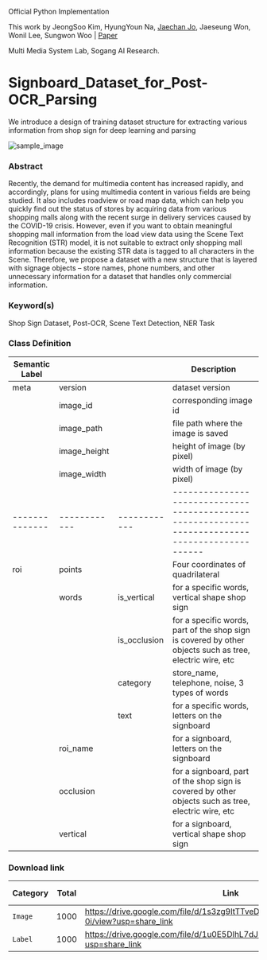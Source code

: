 Official Python Implementation

This work by JeongSoo Kim, HyungYoun Na, [Jaechan Jo](mailto:jjc12223a@gmail.com), Jaeseung Won, Wonil Lee, Sungwon Woo 
| [Paper](https://drive.google.com/file/d/1jmo093uR70ruJZR71bGKPc-naaCTbvY_/view?usp=share_link)

Multi Media System Lab, Sogang AI Research.

# Signboard_Dataset_for_Post-OCR_Parsing
We introduce a design of training dataset structure for extracting various information from shop sign for deep learning and parsing

![sample_image](https://user-images.githubusercontent.com/110301841/207096930-2a03162a-7177-47a8-85a0-991780c6cc18.jpg)


### Abstract
Recently, the demand for multimedia content has increased rapidly, and accordingly, plans for using multimedia content in various fields are being studied. It also includes roadview or road map data, which can help you quickly find out the status of stores by acquiring data from various shopping malls along with the recent surge in delivery services caused by the COVID-19 crisis. However, even if you want to obtain meaningful shopping mall information from the load view data using the Scene Text Recognition (STR) model, it is not suitable to extract only shopping mall information because the existing STR data is tagged to all characters in the Scene. Therefore, we propose a dataset with a new structure that is layered with signage objects – store names, phone numbers, and other unnecessary information for a dataset that handles only commercial information.




### Keyword(s)
Shop Sign Dataset, Post-OCR, Scene Text Detection, NER Task


### Class Definition
| Semantic Label |              |              | Description                                                                                              | 
| -------------- | ------------ | ------------ |  ------------------------------------------------------------------------------------------------   |
| meta           | version      |              | dataset version                                                                                          | 
|                | image_id     |              | corresponding image id                                                                                   | 
|                | image_path   |              | file path where the image is saved                                                                       | 
|                | image_height |              | height of image (by pixel)                                                                               | 
|                | image_width  |              | width of image (by pixel)                                                                                |
| -------------- | ------------ | ------------ |  ------------------------------------------------------------------------------------------------   | 
| roi            | points       |              | Four coordinates of quadrilateral                                                                        | 
|                | words        | is_vertical  | for a specific words, vertical shape shop sign                                                           |
|                |              | is_occlusion | for a specific words, part of the shop sign is covered by other objects such as tree, electric wire, etc |
|                |              | category     | store_name, telephone, noise, 3 types of words                                                           |
|                |              | text         | for a specific words, letters on the signboard                                                           |
|                | roi_name     |              | for a signboard, letters on the signboard                                                                | 
|                | occlusion    |              | for a signboard, part of the shop sign is covered by other objects such as tree, electric wire, etc      | 
|                | vertical     |              | for a signboard, vertical shape shop sign                                                                |


### Download link
| Category     | Total        | Link                                                                                  | Release Date |
| ------------ | ------------ | --------------------------------------------------                                    | ------------ |
| `Image`      | 1000         | https://drive.google.com/file/d/1s3zg9ltTTveDYGCUWkn3s2o1BSqnd-0i/view?usp=share_link | 13 Dec 2022  |
| `Label`      | 1000         | https://drive.google.com/file/d/1u0E5DlhL7dJlpfJBAtYLkt9cOjW3k414/view?usp=share_link | 13 Dec 2022  |




